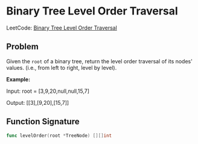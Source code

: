 # Binary Tree Level Order Traversal

LeetCode: [Binary Tree Level Order Traversal](https://leetcode.com/problems/binary-tree-level-order-traversal/)

## Problem
Given the `root` of a binary tree, return the level order traversal of its nodes' values. (i.e., from left to right, level by level).

**Example:**

Input: root = [3,9,20,null,null,15,7]

Output: [[3],[9,20],[15,7]]

## Function Signature
```go
func levelOrder(root *TreeNode) [][]int
```
